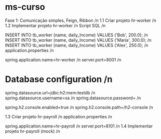 # ms-curso

Fase 1: Comunicação simples, Feign, Ribbon /n
1.1 Criar projeto hr-worker /n
1.2 Implementar projeto hr-worker /n
Script SQL /n

INSERT INTO tb_worker (name, daily_Income) VALUES ('Bob', 200.0); /n
INSERT INTO tb_worker (name, daily_Income) VALUES ('Maria', 300.0); /n
INSERT INTO tb_worker (name, daily_Income) VALUES ('Alex', 250.0); /n
application.properties /n

spring.application.name=hr-worker /n
server.port=8001 /n

# Database configuration /n
spring.datasource.url=jdbc:h2:mem:testdb /n
spring.datasource.username=sa /n
spring.datasource.password= /n

spring.h2.console.enabled=true /n
spring.h2.console.path=/h2-console /n

1.3 Criar projeto hr-payroll /n
application.properties /n

spring.application.name=hr-payroll /n
server.port=8101 /n
1.4 Implementar projeto hr-payroll (mock) /n